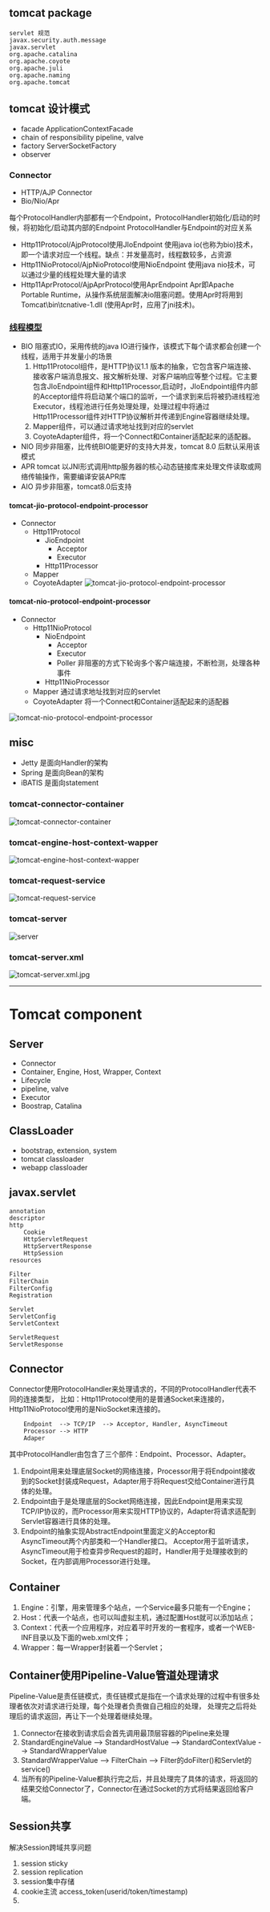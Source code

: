 
## tomcat package
```
servlet 规范
javax.security.auth.message
javax.servlet
org.apache.catalina
org.apache.coyote
org.apache.juli
org.apache.naming
org.apache.tomcat
```
## tomcat 设计模式
* facade ApplicationContextFacade
* chain of responsibility pipeline, valve
* factory ServerSocketFactory
* observer 

### Connector
* HTTP/AJP Connector
* Bio/Nio/Apr

每个ProtocolHandler内部都有一个Endpoint，ProtocolHandler初始化/启动的时候，将初始化/启动其内部的Endpoint
ProtocolHandler与Endpoint的对应关系 
* Http11Protocol/AjpProtocol使用JIoEndpoint 使用java io(也称为bio)技术，即一个请求对应一个线程。缺点：并发量高时，线程数较多，占资源
* Http11NioProtocol/AjpNioProtocol使用NioEndpoint 使用java nio技术，可以通过少量的线程处理大量的请求
* Http11AprProtocol/AjpAprProtocol使用AprEndpoint Apr即Apache Portable Runtime，从操作系统层面解决io阻塞问题。使用Apr时将用到Tomcat\bin\tcnative-1.dll (使用Apr时，应用了jni技术)。


### [线程模型](https://blog.csdn.net/fd2025/article/details/80007435)
* BIO 阻塞式IO，采用传统的java IO进行操作，该模式下每个请求都会创建一个线程，适用于并发量小的场景
  1. Http11Protocol组件，是HTTP协议1.1 版本的抽象，它包含客户端连接、接收客户端消息报文、报文解析处理、对客户端响应等整个过程。它主要包含JIoEndpoint组件和Http11Processor,启动时，JIoEndpoint组件内部的Acceptor组件将启动某个端口的监听，一个请求到来后将被扔进线程池Executor，线程池进行任务处理处理，处理过程中将通过Http11Processor组件对HTTP协议解析并传递到Engine容器继续处理。
  2. Mapper组件，可以通过请求地址找到对应的servlet
  3. CoyoteAdapter组件，将一个Connect和Container适配起来的适配器。
* NIO 同步非阻塞，比传统BIO能更好的支持大并发，tomcat 8.0 后默认采用该模式
* APR tomcat 以JNI形式调用http服务器的核心动态链接库来处理文件读取或网络传输操作，需要编译安装APR库
* AIO 异步非阻塞，tomcat8.0后支持

#### tomcat-jio-protocol-endpoint-processor
* Connector
  * Http11Protocol
    * JioEndpoint
      * Acceptor
      * Executor
    * Http11Processor
  * Mapper
  * CoyoteAdapter
![tomcat-jio-protocol-endpoint-processor](./img/tomcat-jio-protocol-endpoint-processor.png)

#### tomcat-nio-protocol-endpoint-processor
* Connector
  * Http11NioProtocol
    * NioEndpoint
      * Acceptor
      * Executor
      * Poller 非阻塞的方式下轮询多个客户端连接，不断检测，处理各种事件
    * Http11NioProcessor
  * Mapper 通过请求地址找到对应的servlet
  * CoyoteAdapter 将一个Connect和Container适配起来的适配器

![tomcat-nio-protocol-endpoint-processor](./img/tomcat-nio-protocol-endpoint-processor.png)

## misc
* Jetty 是面向Handler的架构
* Spring 是面向Bean的架构
* iBATIS 是面向statement 

### tomcat-connector-container
![tomcat-connector-container](./img/tomcat-connector-container.jpg)
### tomcat-engine-host-context-wapper
![tomcat-engine-host-context-wapper](./img/tomcat-engine-host-context-wapper.jpg)
### tomcat-request-service
![tomcat-request-service](./img/tomcat-request-service.jpg)
### tomcat-server
![server](./img/tomcat-server.jpg)
### tomcat-server.xml
![tomcat-server.xml.jpg](./img/tomcat-server.xml.jpg)

***********************************************************************************************

# Tomcat component

## Server

* Connector
* Container, Engine, Host, Wrapper, Context
* Lifecycle
* pipeline, valve
* Executor
* Boostrap, Catalina

## ClassLoader

* bootstrap, extension, system
* tomcat classloader
* webapp classloader

## javax.servlet

```
annotation
descriptor
http
    Cookie
    HttpServletRequest
    HttpServertResponse
    HttpSession
resources

Filter
FilterChain
FilterConfig
Registration

Servlet
ServletConfig
ServletContext

ServletRequest
ServletResponse
```

## Connector

Connector使用ProtocolHandler来处理请求的，不同的ProtocolHandler代表不同的连接类型，
比如：Http11Protocol使用的是普通Socket来连接的，Http11NioProtocol使用的是NioSocket来连接的。

```
    Endpoint  --> TCP/IP  --> Acceptor, Handler, AsyncTimeout
    Processor --> HTTP
    Adaper
```

其中ProtocolHandler由包含了三个部件：Endpoint、Processor、Adapter。
1. Endpoint用来处理底层Socket的网络连接，Processor用于将Endpoint接收到的Socket封装成Request，Adapter用于将Request交给Container进行具体的处理。
2. Endpoint由于是处理底层的Socket网络连接，因此Endpoint是用来实现TCP/IP协议的，而Processor用来实现HTTP协议的，Adapter将请求适配到Servlet容器进行具体的处理。
3. Endpoint的抽象实现AbstractEndpoint里面定义的Acceptor和AsyncTimeout两个内部类和一个Handler接口。
Acceptor用于监听请求，AsyncTimeout用于检查异步Request的超时，Handler用于处理接收到的Socket，在内部调用Processor进行处理。

## Container

1. Engine：引擎，用来管理多个站点，一个Service最多只能有一个Engine； 
2. Host：代表一个站点，也可以叫虚拟主机，通过配置Host就可以添加站点； 
3. Context：代表一个应用程序，对应着平时开发的一套程序，或者一个WEB-INF目录以及下面的web.xml文件； 
4. Wrapper：每一Wrapper封装着一个Servlet；

## Container使用Pipeline-Value管道处理请求

Pipeline-Value是责任链模式，责任链模式是指在一个请求处理的过程中有很多处理者依次对请求进行处理，每个处理者负责做自己相应的处理，
处理完之后将处理后的请求返回，再让下一个处理着继续处理。

1. Connector在接收到请求后会首先调用最顶层容器的Pipeline来处理
2. StandardEngineValue --> StandardHostValue --> StandardContextValue --> StandardWrapperValue
3. StandardWrapperValue --> FilterChain --> Filter的doFilter()和Servlet的service()
4. 当所有的Pipeline-Value都执行完之后，并且处理完了具体的请求，将返回的结果交给Connector了，Connector在通过Socket的方式将结果返回给客户端。


## Session共享
解决Session跨域共享问题
1. session sticky
2. session replication
3. session集中存储
4. cookie主流 access_token(userid/token/timestamp)
5. 